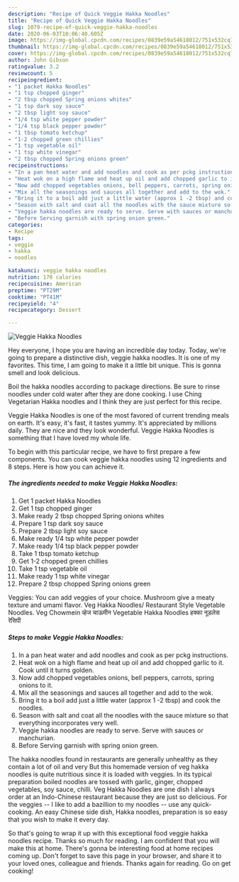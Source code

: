 ```yaml
---
description: "Recipe of Quick Veggie Hakka Noodles"
title: "Recipe of Quick Veggie Hakka Noodles"
slug: 1079-recipe-of-quick-veggie-hakka-noodles
date: 2020-06-03T10:06:40.605Z
image: https://img-global.cpcdn.com/recipes/0839e59a54618012/751x532cq70/veggie-hakka-noodles-recipe-main-photo.jpg
thumbnail: https://img-global.cpcdn.com/recipes/0839e59a54618012/751x532cq70/veggie-hakka-noodles-recipe-main-photo.jpg
cover: https://img-global.cpcdn.com/recipes/0839e59a54618012/751x532cq70/veggie-hakka-noodles-recipe-main-photo.jpg
author: John Gibson
ratingvalue: 3.2
reviewcount: 5
recipeingredient:
- "1 packet Hakka Noodles"
- "1 tsp chopped ginger"
- "2 tbsp chopped Spring onions whites"
- "1 tsp dark soy sauce"
- "2 tbsp light soy sauce"
- "1/4 tsp white pepper powder"
- "1/4 tsp black pepper powder"
- "1 tbsp tomato ketchup"
- "1-2 chopped green chillies"
- "1 tsp vegetable oil"
- "1 tsp white vinegar"
- "2 tbsp chopped Spring onions green"
recipeinstructions:
- "In a pan heat water and add noodles and cook as per pckg instructions."
- "Heat wok on a high flame and heat up oil and add chopped garlic to it. Cook until it turns golden."
- "Now add chopped vegetables onions, bell peppers, carrots, spring onions to it."
- "Mix all the seasonings and sauces all together and add to the wok."
- "Bring it to a boil add just a little water (approx 1 -2 tbsp) and cook the noodles."
- "Season with salt and coat all the noodles with the sauce mixture so that everything incorporates very well."
- "Veggie hakka noodles are ready to serve. Serve with sauces or manchurian."
- "Before Serving garnish with spring onion green."
categories:
- Recipe
tags:
- veggie
- hakka
- noodles

katakunci: veggie hakka noodles 
nutrition: 170 calories
recipecuisine: American
preptime: "PT29M"
cooktime: "PT41M"
recipeyield: "4"
recipecategory: Dessert

---
```



![Veggie Hakka Noodles](https://img-global.cpcdn.com/recipes/0839e59a54618012/751x532cq70/veggie-hakka-noodles-recipe-main-photo.jpg)

Hey everyone, I hope you are having an incredible day today. Today, we're going to prepare a distinctive dish, veggie hakka noodles. It is one of my favorites. This time, I am going to make it a little bit unique. This is gonna smell and look delicious.

Boil the hakka noodles according to package directions. Be sure to rinse noodles under cold water after they are done cooking. I use Ching Vegetarian Hakka noodles and I think they are just perfect for this recipe.

Veggie Hakka Noodles is one of the most favored of current trending meals on earth. It's easy, it's fast, it tastes yummy. It's appreciated by millions daily. They are nice and they look wonderful. Veggie Hakka Noodles is something that I have loved my whole life.


To begin with this particular recipe, we have to first prepare a few components. You can cook veggie hakka noodles using 12 ingredients and 8 steps. Here is how you can achieve it.

<!--inarticleads1-->

##### The ingredients needed to make Veggie Hakka Noodles:

1. Get 1 packet Hakka Noodles
1. Get 1 tsp chopped ginger
1. Make ready 2 tbsp chopped Spring onions whites
1. Prepare 1 tsp dark soy sauce
1. Prepare 2 tbsp light soy sauce
1. Make ready 1/4 tsp white pepper powder
1. Make ready 1/4 tsp black pepper powder
1. Take 1 tbsp tomato ketchup
1. Get 1-2 chopped green chillies
1. Take 1 tsp vegetable oil
1. Make ready 1 tsp white vinegar
1. Prepare 2 tbsp chopped Spring onions green


Veggies: You can add veggies of your choice. Mushroom give a meaty texture and umami flavor. Veg Hakka Noodles/ Restaurant Style Vegetable Noodles. Veg Chowmein व्हेज चाऊमीन Vegetable Hakka Noodles हक्का नूडलेस रेसिपी 

<!--inarticleads2-->

##### Steps to make Veggie Hakka Noodles:

1. In a pan heat water and add noodles and cook as per pckg instructions.
1. Heat wok on a high flame and heat up oil and add chopped garlic to it. Cook until it turns golden.
1. Now add chopped vegetables onions, bell peppers, carrots, spring onions to it.
1. Mix all the seasonings and sauces all together and add to the wok.
1. Bring it to a boil add just a little water (approx 1 -2 tbsp) and cook the noodles.
1. Season with salt and coat all the noodles with the sauce mixture so that everything incorporates very well.
1. Veggie hakka noodles are ready to serve. Serve with sauces or manchurian.
1. Before Serving garnish with spring onion green.


The hakka noodles found in restaurants are generally unhealthy as they contain a lot of oil and very But this homemade version of veg hakka noodles is quite nutritious since it is loaded with veggies. In its typical preparation boiled noodles are tossed with garlic, ginger, chopped vegetables, soy sauce, chilli. Veg Hakka Noodles are one dish I always order at an Indo-Chinese restaurant because they are just so delicious. For the veggies -- I like to add a bazillion to my noodles -- use any quick-cooking. An easy Chinese side dish, Hakka noodles, preparation is so easy that you wish to make it every day. 

So that's going to wrap it up with this exceptional food veggie hakka noodles recipe. Thanks so much for reading. I am confident that you will make this at home. There's gonna be interesting food at home recipes coming up. Don't forget to save this page in your browser, and share it to your loved ones, colleague and friends. Thanks again for reading. Go on get cooking!
